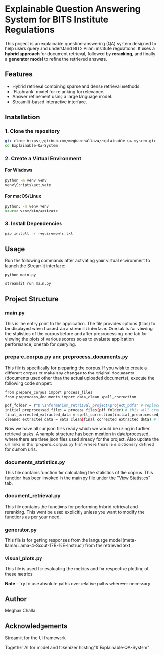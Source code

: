 # Explainable Question Answering System for BITS Institute Regulations

This project is an explainable question-answering (QA) system designed to help users query and understand BITS Pilani institute regulations. It uses a **hybrid approach** for document retrieval, followed by **reranking**, and finally a **generator model** to refine the retrieved answers.

##  Features

- Hybrid retrieval combining sparse and dense retrieval methods.
- 'Flashrank' model for reranking for relevance.
- Answer refinement using a large language model.
- Streamlit-based interactive interface.

## Installation
### 1. Clone the repository
```bash
git clone https://github.com/meghanchalla24/Explainable-QA-System.git
cd Explainable-QA-System
```

### 2. Create a Virtual Environment
#### For Windows
```bash
python -m venv venv
venv\Scripts\activate
```

#### For macOS/Linux

```bash
python3 -m venv venv
source venv/bin/activate
```


### 3. Install Dependencies
```bash
pip install -r requirements.txt
```


## Usage
Run the following commands after activating your virtual environment to launch the Streamlit interface:
```bash
python main.py
```
```bash
streamlit run main.py
```

## Project Structure
### main.py
This is the entry point to the application. The file provides options (tabs) to be displayed when hosted via a streamlit interface. One tab is for viewing the statistics of the corpus before and after preprocessing, one tab for viewing the plots of various scores so as to evaluate application performance, one tab for querying. 

### prepare_corpus.py and preprocess_documents.py
This file is specifically for preparing the corpus. If you wish to create a different corpus or make any changes to the original documents (documents used other than the actual uploaded documents), execute the following code snippet:
```bash
from prepare_corpus import process_files
from preprocess_documents import data_clean,spell_correction

pdf_folder = r"D:\Information_retrieval_project\project_pdfs" # replace with the actual location of your document folder
initial_preprocessed_files = process_files(pdf_folder) # this will create a json file with initial extracted details from documents
final_corrected_extracted_data = spell_correction(initial_preprocessed_files) # this creates a json file after applying spelling correction
cleaned_extracted_data = data_clean(final_corrected_extracted_data) # this creates a json file after data cleaning and normalization
```
Now we have all our json files ready which we would be using in further retrieval tasks. A sample structure has been mention in data/processed, where there are three json files used already for the project. Also update the url links in the 'prepare_corpus.py file', where there is a dictionary defined for custom urls. 

### documents_statistics.py
This file contains function for calculating the statistics of the coprus. This function has been invoked in the main.py file under the "View Statistics" tab.

### document_retrieval.py
This file contains the functions for performing hybrid retrieval and reranking. This wont be used explicitly unless you want to modify the functions as per your need. 

### generator.py 
This file is for getting responses from the language model (meta-llama/Llama-4-Scout-17B-16E-Instruct) from the retrieved text

### visual_plots.py
This file is used for evaluating the metrics and for respective plotting of these metrics

**Note** : Try to use absolute paths over relative paths wherever necessary


## Author
Meghan Challa

## Acknowledgements
Streamlit for the UI framework

Together AI for model and tokenizer hosting"# Explainable-QA-System" 
